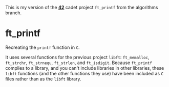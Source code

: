This is my version of the **[42](https://www.42.us.org/)** cadet project `ft_printf` from the algorithms branch.

# ft_printf
Recreating the `printf` function in `C`.

It uses several functions for the previous project `libft`: `ft_memalloc`, `ft_strchr`, `ft_strnequ`, `ft_strlen`, and `ft_isdigit`. Because `ft_printf` complies to a library, and you can't include libraries in other libraries, these `libft` functions (and the other functions they use) have been included as `C` files rather than as the `libft` library.
